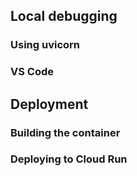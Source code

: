 ## Local debugging

### Using uvicorn

### VS Code

## Deployment

### Building the container

### Deploying to Cloud Run